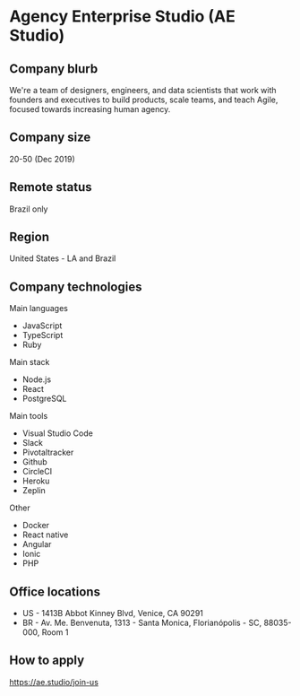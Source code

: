# Agency Enterprise Studio (AE Studio)

## Company blurb

We're a team of designers, engineers, and data scientists that work with founders and executives to build products, scale teams, and teach Agile, focused towards increasing human agency.

## Company size

20-50 (Dec 2019)

## Remote status

Brazil only

## Region

United States - LA and Brazil

## Company technologies

Main languages
- JavaScript
- TypeScript
- Ruby

Main stack
- Node.js
- React
- PostgreSQL

Main tools
- Visual Studio Code
- Slack
- Pivotaltracker
- Github
- CircleCI
- Heroku
- Zeplin

Other
- Docker
- React native
- Angular
- Ionic
- PHP

## Office locations

- US - 1413B Abbot Kinney Blvd, Venice, CA 90291
- BR - Av. Me. Benvenuta, 1313 - Santa Monica, Florianópolis - SC, 88035-000, Room 1

## How to apply

https://ae.studio/join-us
